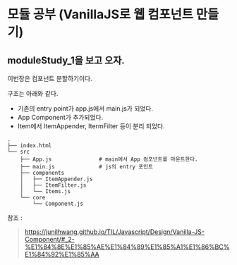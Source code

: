 # 모듈 공부 (VanillaJS로 웹 컴포넌트 만들기)

## moduleStudy_1을 보고 오자.

이번장은 컴포넌트 분할하기이다.

구조는 아래와 같다.
- 기존의 entry point가 app.js에서 main.js가 되었다.
- App Component가 추가되었다.
- Item에서 ItemAppender, ItermFilter 등이 분리 되었다.

```
.
├── index.html
└── src
    ├── App.js               # main에서 App 컴포넌트를 마운트한다.
    ├── main.js              # js의 entry 포인트
    ├── components
    │   ├── ItemAppender.js
    │   ├── ItemFilter.js
    │   └── Items.js
    └── core
        └── Component.js
```

참조 :

> https://junilhwang.github.io/TIL/Javascript/Design/Vanilla-JS-Component/#_2-%E1%84%8E%E1%85%AE%E1%84%89%E1%85%A1%E1%86%BC%E1%84%92%E1%85%AA


